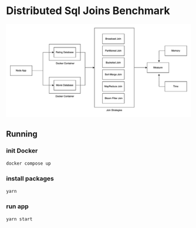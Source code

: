 # Distributed Sql Joins Benchmark

![Flow](./flow.jpg)
## Running
### init Docker
```bash
docker compose up
```
### install packages
```bash
yarn
```
### run app
```bash
yarn start
```
